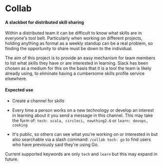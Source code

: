 # Collab
#### A slackbot for distributed skill sharing

Within a distributed team it can be difficult to know what skills are in everyone's tool belt. Particularly when working on different projects, holding anything as formal as a weekly standup can be a real problem, so finding the opportunity to share must be down to the individual.

The aim of this project is to provide an easy mechanism for team members to list what skills they have or are interested in learning. Slack has been chosen as a medium for this on the basis that it is a tool the team is likely already using, to eliminate having a cumbersome skills profile service elsewhere.

#### Expected use

- Create a channel for skills

- Every time a person works on a new technology or develop an interest in learning about it you send a message in this channel. This may take the form of:
`tech: scala, circleci, newthing2.0` or
`learn: devops, cooking`

- It's public, so others can see what you're working on or interested in but also searchable via a slash command:
  `/collab tech: go`
 to find users who have previously said they're using Go.

 Current supported keywords are only `tech` and `learn` but this may expand in future.

